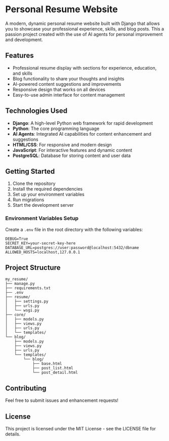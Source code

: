# Personal Resume Website

A modern, dynamic personal resume website built with Django that allows you to showcase your professional experience, skills, and blog posts. This a passion project created with the use of AI agents for personal improvement and development.

## Features

- Professional resume display with sections for experience, education, and skills
- Blog functionality to share your thoughts and insights
- AI-powered content suggestions and improvements
- Responsive design that works on all devices
- Easy-to-use admin interface for content management

## Technologies Used

- **Django**: A high-level Python web framework for rapid development
- **Python**: The core programming language
- **AI Agents**: Integrated AI capabilities for content enhancement and suggestions
- **HTML/CSS**: For responsive and modern design
- **JavaScript**: For interactive features and dynamic content
- **PostgreSQL**: Database for storing content and user data

## Getting Started

1. Clone the repository
2. Install the required dependencies
3. Set up your environment variables
4. Run migrations
5. Start the development server

### Environment Variables Setup

Create a `.env` file in the root directory with the following variables:

```env
DEBUG=True
SECRET_KEY=your-secret-key-here
DATABASE_URL=postgres://user:password@localhost:5432/dbname
ALLOWED_HOSTS=localhost,127.0.0.1
```

## Project Structure

```
my_resume/
├── manage.py
├── requirements.txt
├── .env
├── resume/
│   ├── settings.py
│   ├── urls.py
│   └── wsgi.py
├── core/
│   ├── models.py
│   ├── views.py
│   ├── urls.py
│   └── templates/
└── blog/
    ├── models.py
    ├── views.py
    ├── urls.py
    └── templates/
        └── blog/
            ├── base.html
            ├── post_list.html
            └── post_detail.html
```

## Contributing

Feel free to submit issues and enhancement requests!

## License

This project is licensed under the MIT License - see the LICENSE file for details.
